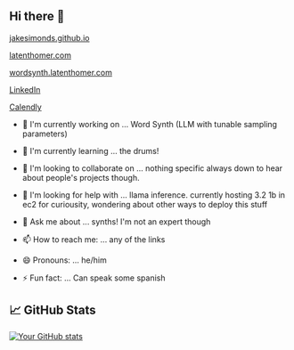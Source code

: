 ## Hi there 👋

[jakesimonds.github.io](http://jakesimonds.github.io)

[latenthomer.com](http://latenthomer.com)

[wordsynth.latenthomer.com](http://wordsynth.latenthomer.com)

[LinkedIn](https://www.linkedin.com/in/jake-simonds/)

[Calendly](https://calendly.com/jakesimonds/30min)



- 🔭 I'm currently working on ... Word Synth (LLM with tunable sampling parameters)

- 🌱 I'm currently learning ... the drums!
- 👯 I'm looking to collaborate on ... nothing specific always down to hear about people's projects though. 
- 🤔 I'm looking for help with ... llama inference. currently hosting 3.2 1b in ec2 for curiousity, wondering about other ways to deploy this stuff
- 💬 Ask me about ... synths! I'm not an expert though  
- 📫 How to reach me: ... any of the links
- 😄 Pronouns: ... he/him
- ⚡ Fun fact: ... Can speak some spanish


## 📈 GitHub Stats
[![Your GitHub stats](https://github-readme-stats.vercel.app/api?username=jakesimonds&show_icons=true&theme=radical)](https://github.com/jakesimonds)


